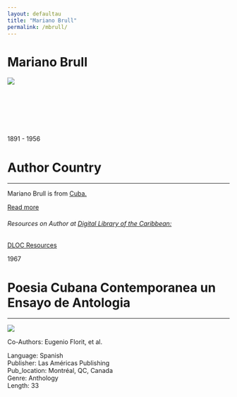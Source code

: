 ```yaml
---
layout: defaultau
title: "Mariano Brull"
permalink: /mbrull/
---
```

<!-- partial:index.partial.html -->
<div class="content">
    <h1>Mariano Brull</h1>
    <div class="quote">
        <div><img src="https://upload.wikimedia.org/wikipedia/commons/thumb/f/fa/Brull_Mariano_in_1913_when_he_was_22_rbz.JPG/330px-Brull_Mariano_in_1913_when_he_was_22_rbz.JPG" class="logo"></div>
    </div>
    <div class="timeline">
        <div style="padding-bottom:100px;"></div>
        <div class="block">
            <div class="date right"><p class="right">1891 - 1956</p></div>
            <div class="dot"></div>
            <div class="left first">
            <div class="author_country">
                <h1>Author Country</h1><hr>
          <div class="aclocation">   <p>Mariano Brull is from <a href="{{ site.baseurl }}/14">Cuba.</a></p></div>
              <div class="acreadmore">  <a href="https://en.wikipedia.org/wiki/Mariano_Brull" target="_blank">Read more</a></div>
              <div class="aclocation">  <h6>Resources on Author at <a href="https://dloc.com" target="_blank">Digital Library of the Caribbean:</a></h6></div>
              <div class="dlocresources"><a href="{{ site.baseurl }}/mbrull_dloc" target="_blank">DLOC Resources</a></div>
            </div>
            </div>
        </div>
       <div class="block">
            <div class="date right"><p class="right">1967</p></div>
            <div class="dot"></div>
            <div class="left hide">
                <h1>Poesia Cubana Contemporanea un Ensayo de Antologia</h1><hr>
                <p><img src="https://m.media-amazon.com/images/I/41LQ0dW4OkL._SY291_BO1,204,203,200_QL40_FMwebp_.jpg"></p>
                Co-Authors: Eugenio Florit, et al.
                <p>Language: Spanish<br/>
                Publisher: Las Américas Publishing<br/>
                Pub_location: Montréal, QC, Canada<br/>
                Genre: Anthology<br/>
                Length: 33</p>
            </div>
        </div>
</div>
</div>
  <!-- partial -->
<script src='https://cdnjs.cloudflare.com/ajax/libs/jquery/3.1.1/jquery.min.js'></script><script  src="{{ site.baseurl }}/assets/js/authorscript.js"></script>